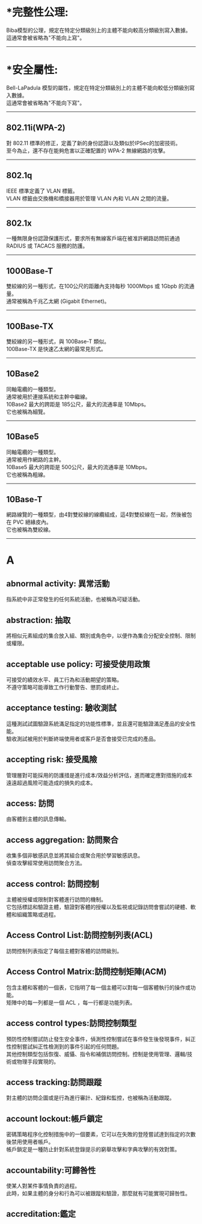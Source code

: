 *完整性公理:
=
Biba模型的公理，規定在特定分類級別上的主體不能向較高分類級別寫入數據。 <br/>
這通常會被省略為"不能向上寫"。
***

*安全屬性:
=
Bell-LaPadula 模型的屬性，規定在特定分類級別上的主體不能向較低分類級別寫入數據。 <br/>
這通常會被省略為"不能向下寫"。
***

802.11i(WPA-2)
-
對 802.11 標準的修正，定義了新的身份認證以及類似於IPSec的加密技術。 <br/>
至今為止，還不存在能夠危害以正確配置的 WPA-2 無線網路的攻擊。
***

802.1q
-
IEEE 標準定義了 VLAN 標籤。 <br/>
VLAN 標籤由交換機和橋接器用於管理 VLAN 內和 VLAN 之間的流量。
***

802.1x
-
一種無限身份認證保護形式，要求所有無線客戶端在被准許網路訪問前通過 RADIUS 或 TACACS 服務的防護。
***

1000Base-T
-
雙絞線的另一種形式，在100公尺的距離內支持每秒 1000Mbps 或 1Gbpb 的流通量。 <br/>
通常被稱為千兆乙太網 (Gigabit Ethernet)。
***

100Base-TX
-
雙絞線的另一種形式，與 100Base-T 類似。 <br/>
100Base-TX 是快速乙太網的最常見形式。
***

10Base2
-
同軸電纜的一種類型。 <br/>
通常被用於連接系統和主幹中繼線。 <br/>
10Base2 最大的跨距是 185公尺，最大的流通率是 10Mbps。 <br/>
它也被稱為細覽。
***

10Base5
-
同軸電纜的一種類型。 <br/>
通常被用作網路的主幹。 <br/>
10Base5 最大的跨距是 500公尺，最大的流通率是 10Mbps。 <br/>
它也被稱為粗線。
***

10Base-T
-
網路線覽的一種類型，由4對雙絞線的線纜組成，這4對雙絞線在一起，然後被包在 PVC 絕緣皮內。 <br/>
它也被稱為雙絞線。
***

A
=

abnormal activity: 異常活動
-
指系統中非正常發生的任何系統活動，也被稱為可疑活動。 <br/>

abstraction: 抽取
-
將相似元素組成的集合放入組、類別或角色中，以便作為集合分配安全控制、限制或權限。 <br/>

acceptable use policy: 可接受使用政策
-
可接受的績效水平、員工行為和活動期望的策略。 <br/>
不遵守策略可能導致工作行動警告、懲罰或終止。 <br/>

acceptance testing: 驗收測試
-
這種測試試圖驗證系統滿足指定的功能性標準，並且還可能驗證滿足產品的安全性能。 <br/>
驗收測試被用於判斷終端使用者或客戶是否會接受已完成的產品。 <br/>

accepting risk: 接受風險
-
管理層對可能採用的防護措是進行成本/效益分析評估，進而確定應對措施的成本遠遠超過風險可能造成的損失的成本。 <br/>

access: 訪問
-
由客體到主體的訊息傳輸。 <br/>

access aggregation: 訪問聚合
-
收集多個非敏感訊息並將其組合或聚合用於學習敏感訊息。 <br/>
偵查攻擊經常使用訪問聚合方法。 <br/>

access control: 訪問控制
-
主體被授權或限制對客體進行訪問的機制。 <br/>
它包括標誌和驗證主體，驗證對客體的授權以及監視或記錄訪問會嘗試的硬體、軟體和組織策略或過程。 <br/>

Access Control List:訪問控制列表(ACL)
-
訪問控制列表指定了每個主體對客體的訪問級別。 <br/>

Access Control Matrix:訪問控制矩陣(ACM)
-
包含主體和客體的一個表，它指明了每一個主體可以對每一個客體執行的操作或功能。 <br/>
矩陣中的每一列都是一個 ACL ，每一行都是功能列表。 <br/>

access control types:訪問控制類型
-
預防性控制嘗試防止發生安全事件，偵測性控制嘗試在事件發生後發現事件，糾正性控制嘗試糾正性檢測到的事件引起的任何問題。 <br/>
其他控制類型包括恢復、威懾、指令和補償訪問控制。控制是使用管理、邏輯/技術或物理手段實現的。 <br/>

access tracking:訪問跟蹤
-
對主體的訪問企圖或是行為進行審計、紀錄和監控，也被稱為活動跟蹤。 <br/>

account lockout:帳戶鎖定
-
密碼策略程序化控制措施中的一個要素，它可以在失敗的登陸嘗試達到指定的次數後禁用使用者帳戶。 <br/>
帳戶鎖定是一種防止針對系統登錄提示的窮舉攻擊和字典攻擊的有效對策。 <br/>

accountability:可歸咎性
-
使某人對某件事情負責的過程。 <br/>
此時，如果主體的身分和行為可以被跟蹤和驗證，那麼就有可能實現可歸咎性。

accreditation:鑑定
-
